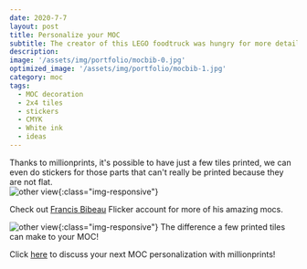 ```yaml
---
date: 2020-7-7
layout: post
title: Personalize your MOC
subtitle: The creator of this LEGO foodtruck was hungry for more details  
description: 
image: '/assets/img/portfolio/mocbib-0.jpg'
optimized_image: '/assets/img/portfolio/mocbib-1.jpg'
category: moc
tags:
  - MOC decoration
  - 2x4 tiles
  - stickers
  - CMYK
  - White ink
  - ideas
---
```


Thanks to millionprints, it's possible to have just a few tiles printed, we can even do stickers for those parts that can't really be printed because they are not flat.  
![other view](/assets/img/portfolio/mocbib-2.jpg){:class="img-responsive"}

Check out [Francis Bibeau]( https://flic.kr/s/aHsmQAjSQG) Flicker account for more of his amazing mocs.


![other view](/assets/img/portfolio/mocbib-3.jpg){:class="img-responsive"}
The difference a few printed tiles can make to your MOC! 



Click [here](https://millionprints.com/contact/) to discuss your next MOC personalization with millionprints!